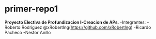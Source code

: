 # primer-repo1

**Proyecto Electiva de Profundizacion I-Creacion de APs**.
-Integrantes:
  -Roberto Rodriguez @xRobertIng(https://github.com/xRobertIng)
  -Ricardo Pacheco 
  -Nestor Anillo 

